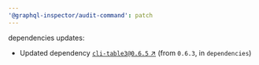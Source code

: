```yaml
---
'@graphql-inspector/audit-command': patch
---
```

dependencies updates:
  - Updated dependency [`cli-table3@0.6.5` ↗︎](https://www.npmjs.com/package/cli-table3/v/0.6.5)
    (from `0.6.3`, in `dependencies`)
